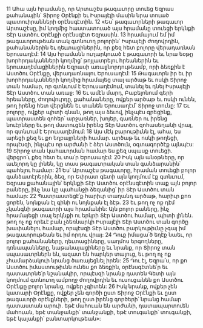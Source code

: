 11 Ահա այն հրամանը, որ Արտաշէս թագաւորը տուեց Եզրաս քահանային՝ Տիրոջ Օրէնքի եւ Իսրայէլի մասին նրա տուած պատուիրանների օրէնսգէտին.
12 «Ես՝ թագաւորների թագաւոր Արտաշէսը, իմ կողմից հաստատուած այս հրամանը տուեցի երկնքի Տէր Աստծու Օրէնքի օրէնսգէտ Եզրասին. 13 հրամայում եմ իմ թագաւորութեան տակ գտնուող բոլորին՝ Իսրայէլի ժողովրդին, քահանաներին եւ ղեւտացիներին, որ քեզ հետ բոլորը վերադառնան Երուսաղէմ: 14 Այս հրամանն ուղարկուած է թագաւորի եւ նրա եօթը խորհրդականների կողմից՝ թոյլատրելու հրեաներին եւ երուսաղէմացիներին Եզրասի առաջնորդութեամբ, որի ձեռքին է Աստծու Օրէնքը, վերադառնալու Երուսաղէմ: 15 Թագաւորն իր եւ իր խորհրդականների կողմից հրամայեց տալ արծաթ եւ ոսկի Տիրոջ տան համար, որ գտնւում է Երուսաղէմում, տանել եւ դնել Իսրայէլի Տէր Աստծու տան առաջ: 16 Եւ ամէն մարդ, Բաբելոնում գերի հրեաները, ժողովուրդը, քահանաները, ովքեր արծաթ եւ ոսկի ունեն, թող իրենց հետ վերցնեն եւ տանեն Երուսաղէմ՝ Տիրոջ տունը: 17 Եւ բոլորը, ովքեր պիտի գնան, թող այս ձեւով, ինչպէս գրեցինք, պատրաստեն զոհեր՝ արջառներ, խոյեր, գառներ ու իրենց նուէրները եւ թող մատուցեն իրենց Տէր Աստծու զոհասեղանի վրայ, որ գտնւում է Երուսաղէմում: 18 Այս մէկ բարութիւնն էլ, ահա, ես արեցի քեզ եւ քո եղբայրների համար. արծաթ եւ ոսկի թողեցի, որպէսզի, ինչպէս որ արժանի է ձեր Աստծուն, օգտագործէք այնպէս: 19 Տիրոջ տան կահաւորման համար ես քեզ սպասք տուեցի. վերցրո՛ւ քեզ հետ եւ տա՛ր Երուսաղէմ: 20 Իսկ այն անօթները, որ աւելորդ կը լինեն, կը տաս թագաւորական տան գանձարանին՝ պահելու համար: 21 Ես՝ Արտաշէս թագաւորը, հրաման տուեցի բոլոր գանձատէրերին, ձեզ, որ Եփրատ գետի այն կողմում էք գտնւում, Եզրաս քահանային՝ երկնքի Տէր Աստծու օրէնսգէտին տաք այն բոլոր բաները, ինչ նա կը պահանջի ձեզանից՝ իր Տէր Աստծու տան համար: 22 Պատրաստեցէ՛ք հարիւր տաղանդ արծաթ, հարիւր քոռ ցորեն, նոյնքան էլ գինի ու նոյնքան էլ ձէթ. 23 եւ թող ոչ ոք դէմ չկանգնի թագաւորի այս հրամանին: Այն բոլոր բաները, ինչ հրամայեցի տալ երկնքի ու երկրի Տէր Աստծու համար, պիտի լինեն. թող ոչ ոք որեւէ բան չձեռնարկի Իսրայէլի Տէր Աստծու տան գործը խափանելու համար, որպէսզի Տէր Աստծու բարկութիւնը չգայ իմ թագաւորութեան եւ իմ որդու վրայ: 24 Դուք իմացա՛ծ եղէք նաեւ, որ բոլոր քահանաները, ղեւտացիները, սաղմոս երգողները, դռնապանները, նաթանայացիները եւ նրանք, որ Տիրոջ տան սպասաւորներն են, ազատ են հարկեր տալուց, եւ թող ոչ ոք չհամարձակուի նրանց ծառայեցնել իրեն: 25 Դու էլ, Եզրա՛ս, որ քո Աստծու իմաստութիւնն ունես քո ձեռքին, օրէնսգէտնե՛ր եւ դատաւորնե՛ր նշանակիր, որպէսզի նրանք դատեն Գետի այն կողմում գտնուող ամբողջ ժողովրդին եւ ուսուցանեն քո Աստծու Օրէնքը բոլոր նրանց, ովքեր չգիտեն: 26 Իսկ նրանք, ովքեր չեն կատարի Օրէնքը, ովքեր չեն գործի ըստ Տիրոջ Օրէնքի եւ ըստ թագաւորի օրէնքների, թող ըստ իրենց գործերի՝ նրանց համար դատաստան արուի. եթէ մահուան են արժանի, դատապարտուեն մահուան, եթէ տանջանքի՝ տանջանքի, եթէ տուգանքի՝ տուգանքի, եթէ կալանքի՝ բանտարկութեան»:
